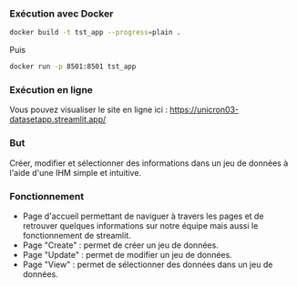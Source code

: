 ### Exécution avec Docker

```bash
docker build -t tst_app --progress=plain .
```

Puis

```bash
docker run -p 8501:8501 tst_app
```

### Exécution en ligne

Vous pouvez visualiser le site en ligne ici : https://unicron03-datasetapp.streamlit.app/

### But
Créer, modifier et sélectionner des informations dans un jeu de données à l'aide d'une IHM simple et intuitive.

### Fonctionnement

- Page d'accueil permettant de naviguer à travers les pages et de retrouver quelques informations sur notre équipe mais aussi le fonctionnement de streamlit.
- Page "Create" : permet de créer un jeu de données.
- Page "Update" : permet de modifier un jeu de données.
- Page "View" : permet de sélectionner des données dans un jeu de données.
